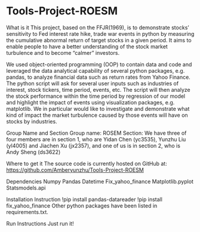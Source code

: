 # Tools-Project-ROESM
What is it
This project, based on the FFJR(1969), is to demonstrate stocks’ sensitivity to Fed interest rate hike, trade war events in python by measuring the cumulative abnormal return of target stocks in a given period. It aims to enable people to have a better understanding of the stock market turbulence and to become “calmer” investors.  

We used object-oriented programming (OOP) to contain data and code and leveraged the data analytical capability of several python packages, e.g. pandas, to analyze financial data such as return rates from Yahoo Finance. The python script will ask for several user inputs such as industries of interest, stock tickers, time period, events, etc. The script will then analyze the stock performance within the time period by regression of our model and highlight the impact of events using visualization packages, e.g. matplotlib. We in particular would like to investigate and demonstrate what kind of impact the market turbulence caused by those events will have on stocks by industries.

Group Name and Section
Group name: ROSEM
Section: We have three of  four members are in section 1, who are Yidan Chen (yc3535), Yunzhu Liu (yl4005)  and Jiachen Xu (jx2357), and one of us  is in section 2, who is Andy Sheng (ds3622)

Where to get it
The source code is currently hosted on GitHub at: https://github.com/Amberyunzhu/Tools-Project-ROESM

Dependencies
Numpy
Pandas
Datetime
Fix_yahoo_finance 
Matplotlib.pyplot 
Statsmodels.api 

Installation Instruction
!pip install pandas-datareader
!pip install fix_yahoo_finance
Other python packages have been listed in requirements.txt.


Run Instructions
Just run it!

